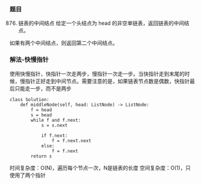 ### 题目

876. 链表的中间结点
给定一个头结点为 head 的非空单链表，返回链表的中间结点。

如果有两个中间结点，则返回第二个中间结点。

### 解法-快慢指针

使用快慢指针，快指针一次走两步，慢指针一次走一步。当快指针走到末尾的时候，慢指针正好走到中间节点。需要注意的是，如果链表节点数是偶数，快指针最后只能走一步，而不是两步

```python3
class Solution:
    def middleNode(self, head: ListNode) -> ListNode:
        f = head
        s = head
        while f and f.next:
            s = s.next

            if f.next:
                f = f.next.next
            else:
                f = f.next
        return s
```
时间复杂度：O(N)，遍历每个节点一次，N是链表的长度
空间复杂度：O(1)，只使用了两个指针